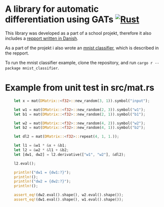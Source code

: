 # A library for automatic differentiation using GATs [![Rust](https://github.com/unic0rn9k/autodiff/actions/workflows/rust.yml/badge.svg)](https://github.com/unic0rn9k/autodiff/actions/workflows/rust.yml)

This library was developed as a part of a school projekt, therefore it also includes a [repport written in Danish](https://github.com/unic0rn9k/autodiff/blob/master/rapport.pdf).

As a part of the projekt i also wrote an [mnist classifier](https://github.com/unic0rn9k/autodiff/blob/master/examples/mnist/src/main.rs), which is described in the repport.

To run the mnist classifier example, clone the repository, and run `cargo r --package mnist_classifier`.

# Example from unit test in src/mat.rs
```rust
    let x = mat(DMatrix::<f32>::new_random(3, 1)).symbol("input");

    let w1 = mat(DMatrix::<f32>::new_random(2, 3)).symbol("w1");
    let b1 = mat(DMatrix::<f32>::new_random(2, 1)).symbol("b1");

    let w2 = mat(DMatrix::<f32>::new_random(4, 2)).symbol("w2");
    let b2 = mat(DMatrix::<f32>::new_random(4, 1)).symbol("b2");

    let dl2 = mat(DMatrix::<f32>::repeat(4, 1, 1.));

    let l1 = &w1 * &x + &b1;
    let l2 = &w2 * &l1 + &b2;
    let [dw1, dw2] = l2.derivative(["w1", "w2"], &dl2);

    l2.eval();

    println!("dw1 = {dw1:?}");
    println!();
    println!("dw2 = {dw2:?}");
    println!();

    assert_eq!(dw2.eval().shape(), w2.eval().shape());
    assert_eq!(dw1.eval().shape(), w1.eval().shape());
```
